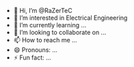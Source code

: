 - 👋 Hi, I’m @RaZerTeC 
- 👀 I’m interested in Electrical Engineering
- 🌱 I’m currently learning ...
- 💞️ I’m looking to collaborate on ...
- 📫 How to reach me ...
- 😄 Pronouns: ...
- ⚡ Fun fact: ...

<!---
RaZerTeC/RaZerTeC is a ✨ special ✨ repository because its `README.md` (this file) appears on your GitHub profile.
You can click the Preview link to take a look at your changes.
--->
